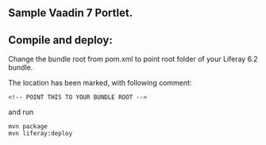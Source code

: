 ## Sample Vaadin 7 Portlet.

## Compile and deploy:

Change the bundle root from pom.xml to point root folder of your Liferay 6.2 bundle. 

The location has been marked, with following comment:

```
<!-- POINT THIS TO YOUR BUNDLE ROOT -->
```

and run

```
mvn package
mvn liferay:deploy
```

